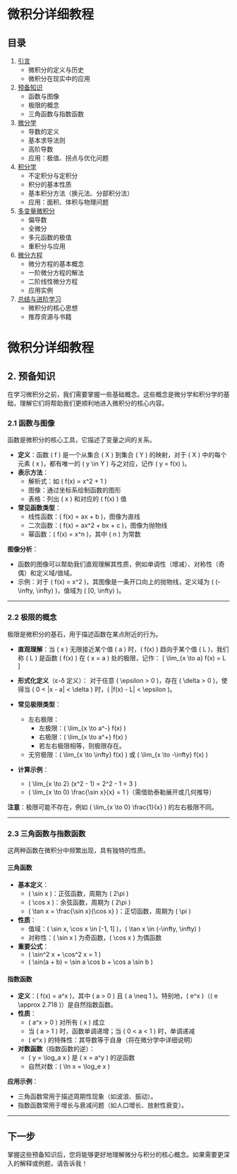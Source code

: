 # 微积分详细教程

## 目录
1. [引言](#引言)
   - 微积分的定义与历史
   - 微积分在现实中的应用
2. [预备知识](#预备知识)
   - 函数与图像
   - 极限的概念
   - 三角函数与指数函数
3. [微分学](#微分学)
   - 导数的定义
   - 基本求导法则
   - 高阶导数
   - 应用：极值、拐点与优化问题
4. [积分学](#积分学)
   - 不定积分与定积分
   - 积分的基本性质
   - 基本积分方法（换元法、分部积分法）
   - 应用：面积、体积与物理问题
5. [多变量微积分](#多变量微积分)
   - 偏导数
   - 全微分
   - 多元函数的极值
   - 重积分与应用
6. [微分方程](#微分方程)
   - 微分方程的基本概念
   - 一阶微分方程的解法
   - 二阶线性微分方程
   - 应用实例
7. [总结与进阶学习](#总结与进阶学习)
   - 微积分的核心思想
   - 推荐资源与书籍


# 微积分详细教程

## 2. 预备知识

在学习微积分之前，我们需要掌握一些基础概念。这些概念是微分学和积分学的基础，理解它们将帮助我们更顺利地进入微积分的核心内容。

### 2.1 函数与图像

函数是微积分的核心工具，它描述了变量之间的关系。

- **定义**：函数 \( f \) 是一个从集合 \( X \) 到集合 \( Y \) 的映射，对于 \( X \) 中的每个元素 \( x \)，都有唯一的 \( y \in Y \) 与之对应，记作 \( y = f(x) \)。
- **表示方法**：
  - 解析式：如 \( f(x) = x^2 + 1 \)
  - 图像：通过坐标系绘制函数的图形
  - 表格：列出 \( x \) 和对应的 \( f(x) \) 值
- **常见函数类型**：
  - 线性函数：\( f(x) = ax + b \)，图像为直线
  - 二次函数：\( f(x) = ax^2 + bx + c \)，图像为抛物线
  - 幂函数：\( f(x) = x^n \)，其中 \( n \) 为常数

**图像分析**：
- 函数的图像可以帮助我们直观理解其性质，例如单调性（增减）、对称性（奇偶）和定义域/值域。
- 示例：对于 \( f(x) = x^2 \)，其图像是一条开口向上的抛物线，定义域为 \( (-\infty, \infty) \)，值域为 \( [0, \infty) \)。

---

### 2.2 极限的概念

极限是微积分的基石，用于描述函数在某点附近的行为。

- **直观理解**：当 \( x \) 无限接近某个值 \( a \) 时，\( f(x) \) 趋向于某个值 \( L \)，我们称 \( L \) 是函数 \( f(x) \) 在 \( x = a \) 处的极限，记作：
  \[
  \lim_{x \to a} f(x) = L
  \]
- **形式化定义**（ε-δ 定义）：
  对于任意 \( \epsilon > 0 \)，存在 \( \delta > 0 \)，使得当 \( 0 < |x - a| < \delta \) 时，\( |f(x) - L| < \epsilon \)。

- **常见极限类型**：
  - 左右极限：
    - 左极限：\( \lim_{x \to a^-} f(x) \)
    - 右极限：\( \lim_{x \to a^+} f(x) \)
    - 若左右极限相等，则极限存在。
  - 无穷极限：\( \lim_{x \to \infty} f(x) \) 或 \( \lim_{x \to -\infty} f(x) \)
- **计算示例**：
  - \( \lim_{x \to 2} (x^2 - 1) = 2^2 - 1 = 3 \)
  - \( \lim_{x \to 0} \frac{\sin x}{x} = 1 \)（需借助泰勒展开或几何推导）

**注意**：极限可能不存在，例如 \( \lim_{x \to 0} \frac{1}{x} \) 的左右极限不同。

---

### 2.3 三角函数与指数函数

这两种函数在微积分中频繁出现，具有独特的性质。

#### 三角函数
- **基本定义**：
  - \( \sin x \)：正弦函数，周期为 \( 2\pi \)
  - \( \cos x \)：余弦函数，周期为 \( 2\pi \)
  - \( \tan x = \frac{\sin x}{\cos x} \)：正切函数，周期为 \( \pi \)
- **性质**：
  - 值域：\( \sin x, \cos x \in [-1, 1] \)，\( \tan x \in (-\infty, \infty) \)
  - 对称性：\( \sin x \) 为奇函数，\( \cos x \) 为偶函数
- **重要公式**：
  - \( \sin^2 x + \cos^2 x = 1 \)
  - \( \sin(a + b) = \sin a \cos b + \cos a \sin b \)

#### 指数函数
- **定义**：\( f(x) = a^x \)，其中 \( a > 0 \) 且 \( a \neq 1 \)。特别地，\( e^x \)（\( e \approx 2.718 \)）是自然指数函数。
- **性质**：
  - \( a^x > 0 \) 对所有 \( x \) 成立
  - 当 \( a > 1 \) 时，函数单调递增；当 \( 0 < a < 1 \) 时，单调递减
  - \( e^x \) 的特殊性：其导数等于自身（将在微分学中详细说明）
- **对数函数**（指数函数的逆）：
  - \( y = \log_a x \) 是 \( x = a^y \) 的逆函数
  - 自然对数：\( \ln x = \log_e x \)

**应用示例**：
- 三角函数常用于描述周期性现象（如波浪、振动）。
- 指数函数常用于增长与衰减问题（如人口增长、放射性衰变）。

---

## 下一步
掌握这些预备知识后，您将能够更好地理解微分与积分的核心概念。如果需要更深入的解释或例题，请告诉我！

